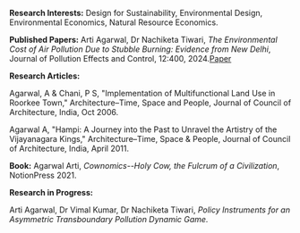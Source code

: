 **Research Interests:**
Design for Sustainability, Environmental Design, Environmental Economics, Natural Resource Economics.


**Published Papers:**
Arti Agarwal, Dr Nachiketa Tiwari, *The Environmental Cost of Air Pollution Due to Stubble Burning: Evidence from New Delhi*, Journal of Pollution Effects and  Control, 12:400, 2024.[Paper](https://bit.ly/4ep8SZt)


**Research Articles:**

Agarwal, A & Chani, P S, "Implementation of Multifunctional Land Use in Roorkee Town," Architecture–Time, Space and People, Journal of Council of Architecture, India, Oct 2006.


Agarwal A, "Hampi: A Journey into the Past to Unravel the Artistry of the Vijayanagara Kings," Architecture–Time, Space & People, Journal of Council of Architecture, India, April 2011.

**Book:**
Agarwal Arti, *Cownomics--Holy Cow, the Fulcrum of a Civilization*, NotionPress 2021.


**Research in Progress:**

Arti Agarwal, Dr Vimal Kumar, Dr Nachiketa Tiwari, *Policy Instruments for an Asymmetric Transboundary Pollution Dynamic Game.*
